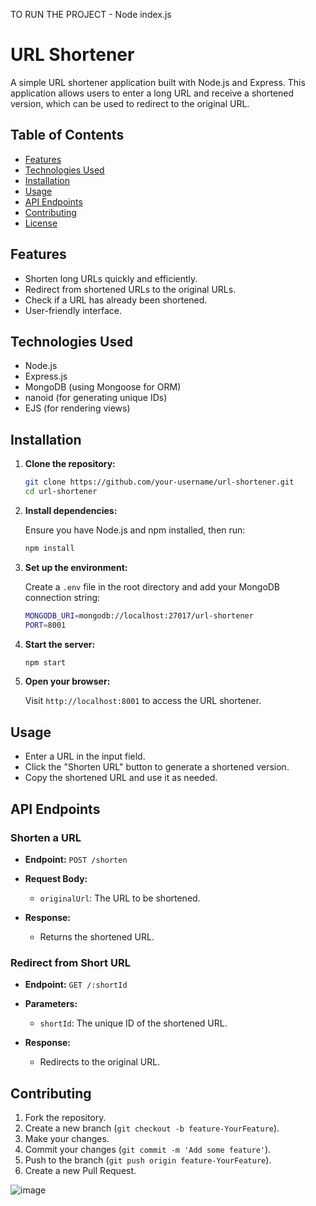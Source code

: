 TO RUN THE PROJECT - Node index.js


# URL Shortener

A simple URL shortener application built with Node.js and Express. This application allows users to enter a long URL and receive a shortened version, which can be used to redirect to the original URL.

## Table of Contents

- [Features](#features)
- [Technologies Used](#technologies-used)
- [Installation](#installation)
- [Usage](#usage)
- [API Endpoints](#api-endpoints)
- [Contributing](#contributing)
- [License](#license)

## Features

- Shorten long URLs quickly and efficiently.
- Redirect from shortened URLs to the original URLs.
- Check if a URL has already been shortened.
- User-friendly interface.

## Technologies Used

- Node.js
- Express.js
- MongoDB (using Mongoose for ORM)
- nanoid (for generating unique IDs)
- EJS (for rendering views)

## Installation

1. **Clone the repository:**

   ```bash
   git clone https://github.com/your-username/url-shortener.git
   cd url-shortener
   ```

2. **Install dependencies:**

   Ensure you have Node.js and npm installed, then run:

   ```bash
   npm install
   ```

3. **Set up the environment:**

   Create a `.env` file in the root directory and add your MongoDB connection string:

   ```bash
   MONGODB_URI=mongodb://localhost:27017/url-shortener
   PORT=8001
   ```

4. **Start the server:**

   ```bash
   npm start
   ```

5. **Open your browser:**

   Visit `http://localhost:8001` to access the URL shortener.

## Usage

- Enter a URL in the input field.
- Click the "Shorten URL" button to generate a shortened version.
- Copy the shortened URL and use it as needed.

## API Endpoints

### Shorten a URL

- **Endpoint:** `POST /shorten`
- **Request Body:**
  - `originalUrl`: The URL to be shortened.
  
- **Response:**
  - Returns the shortened URL.

### Redirect from Short URL

- **Endpoint:** `GET /:shortId`
- **Parameters:**
  - `shortId`: The unique ID of the shortened URL.
  
- **Response:**
  - Redirects to the original URL.

## Contributing

1. Fork the repository.
2. Create a new branch (`git checkout -b feature-YourFeature`).
3. Make your changes.
4. Commit your changes (`git commit -m 'Add some feature'`).
5. Push to the branch (`git push origin feature-YourFeature`).
6. Create a new Pull Request.

![image](https://github.com/user-attachments/assets/c3aa746e-d8a9-4b85-be02-6ebbb9d9a36c)
